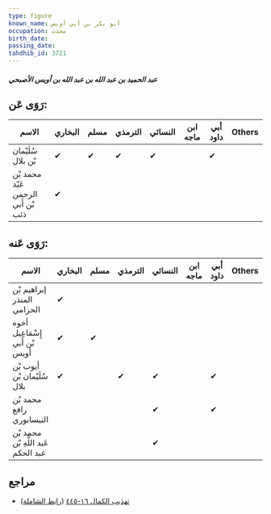 ```yaml
---
type: figure
known_name: أبو بكر بن أبي أويس
occupation: محدث
birth_date:
passing_date:
tahdhib_id: 3721
---
```

##### عبد الحميد بن عبد الله بن عبد الله بن أويس الأصبحي

## رَوَى عَن:
| الاسم                              | البخاري | مسلم | الترمذي | النسائي | ابن ماجه | أبي داود | Others |
| ---------------------------------- | ------- | ---- | ------- | ------- | -------- | -------- | ------ |
| سُلَيْمان بْن بلال                 | ✔       | ✔    | ✔       | ✔       |          | ✔        |        |
| محمد بْن عَبْد الرحمن بْن أَبي ذئب | ✔       |      |         |         |          |          |        |
## رَوَى عَنه:
| الاسم                               | البخاري | مسلم | الترمذي | النسائي | ابن ماجه | أبي داود | Others |
| ----------------------------------- | ------- | ---- | ------- | ------- | -------- | -------- | ------ |
| إبراهيم بْن المنذر الحزامي          | ✔       |      |         |         |          |          |        |
| أخوه إِسْمَاعِيل بْن أَبي أويس      | ✔       | ✔    |         |         |          |          |        |
| أيوب بْن سُلَيْمان بْن بلال         | ✔       |      | ✔       | ✔       |          | ✔        |        |
| محمد بْن رافع النيسابوري            |         |      |         | ✔       |          | ✔        |        |
| محمد بْن عَبد اللَّهِ بْن عبد الحكم |         |      |         | ✔       |          |          |        |
## مراجع
- [تهذيب الكمال ١٦-٤٤٥](obsidian://open?vault=Tahdhib-al-Kamal&file=Figures/٣٧٢١-عبد%20الحميد%20بن%20عبد%20الله%20بن%20عبد%20الله%20بن%20أويس%20الأصبحي) ([رابط الشاملة](https://shamela.ws/book/3722/8438))
